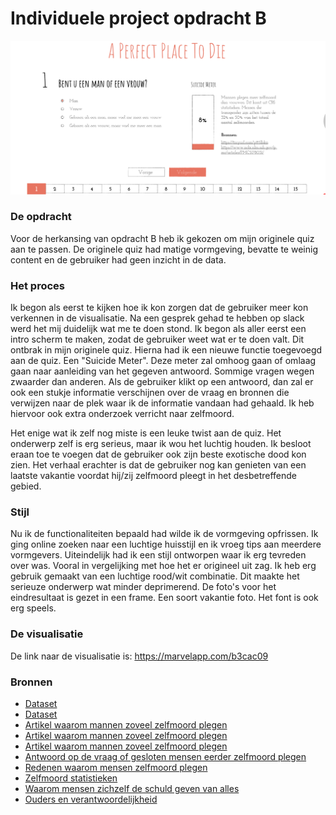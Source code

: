 # Individuele project opdracht B

![cover]

### De opdracht
Voor de herkansing van opdracht B heb ik gekozen om mijn originele quiz aan te passen. De originele quiz had matige vormgeving, bevatte te weinig content en de gebruiker had geen inzicht in de data.

### Het proces
Ik begon als eerst te kijken hoe ik kon zorgen dat de gebruiker meer kon verkennen in de visualisatie. Na een gesprek gehad te hebben op slack werd het mij duidelijk wat me te doen stond. Ik begon als aller eerst een intro scherm te maken, zodat de gebruiker weet wat er te doen valt. Dit ontbrak in mijn originele quiz. Hierna had ik een nieuwe functie toegevoegd aan de quiz. Een "Suicide Meter". Deze meter zal omhoog gaan of omlaag gaan naar aanleiding van het gegeven antwoord. Sommige vragen wegen zwaarder dan anderen. Als de gebruiker klikt op een antwoord, dan zal er ook een stukje informatie verschijnen over de vraag en bronnen die verwijzen naar de plek waar ik de informatie vandaan had gehaald. Ik heb hiervoor ook extra onderzoek verricht naar zelfmoord. 

Het enige wat ik zelf nog miste is een leuke twist aan de quiz. Het onderwerp zelf is erg serieus, maar ik wou het luchtig houden. Ik besloot eraan toe te voegen dat de gebruiker ook zijn beste exotische dood kon zien. Het verhaal erachter is dat de gebruiker nog kan genieten van een laatste vakantie voordat hij/zij zelfmoord pleegt in het desbetreffende gebied.

### Stijl
Nu ik de functionaliteiten bepaald had wilde ik de vormgeving opfrissen. Ik ging online zoeken naar een luchtige huisstijl en ik vroeg tips aan meerdere vormgevers. Uiteindelijk had ik een stijl ontworpen waar ik erg tevreden over was. Vooral in vergelijking met hoe het er origineel uit zag. Ik heb erg gebruik gemaakt van een luchtige rood/wit combinatie. Dit maakte het serieuze onderwerp wat minder deprimerend. De foto's voor het eindresultaat is gezet in een frame. Een soort vakantie foto. Het font is ook erg speels.

### De visualisatie
De link naar de visualisatie is:  https://marvelapp.com/b3cac09

### Bronnen
* [Dataset](https://www.cbs.nl/nl-nl/nieuws/2016/26/meer-zelfdodingen)
* [Dataset](http://statline.cbs.nl/Statweb/publication/?VW=T&DM=SLNL&PA=7052_95&D1=0,8,34,38,42,49,79,82,84,88&D2=1-2&D3=a&D4=l&HD=160628-1345&HDR=G2&STB=G3,G1,T)
* [Artikel waarom mannen zoveel zelfmoord plegen](https://revu.nl/artikel/waarom-plegen-zoveel-mannen-zelfmoord)
* [Artikel waarom mannen zoveel zelfmoord plegen](https://www.rtlnieuws.nl/nederland/waarom-plegen-mannen-vaker-zelfmoord-dan-vrouwen)
* [Artikel waarom mannen zoveel zelfmoord plegen](https://www.nrc.nl/nieuws/2017/09/15/we-hebben-mijn-broer-laten-wegglippen-13016502-a1573465)
* [Antwoord op de vraag of gesloten mensen eerder zelfmoord plegen](https://www.ncbi.nlm.nih.gov/pubmed/11326772)
* [Redenen waarom mensen zelfmoord plegen](http://mentalhealthdaily.com/2014/07/23/15-common-causes-of-suicide-why-do-people-kill-themselves/)
* [Zelfmoord statistieken](https://www.mentalhelp.net/articles/suicide-statistics/)
* [Waarom mensen zichzelf de schuld geven van alles](https://www.livescience.com/20739-depression-guilt-blame.html)
* [Ouders en verantwoordelijkheid](https://www.opvoeden.nl/ouderschap/ik-als-ouder/verantwoordelijkheid/)


[cover]: preview.png
